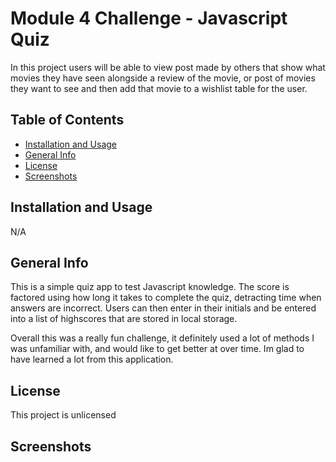 # Module 4 Challenge - Javascript Quiz

In this project users will be able to view post made by others that show what movies they have seen alongside a review of the movie, or post of movies they want to see and then add that movie to a wishlist table for the user.

## Table of Contents
- [Installation and Usage](#installation-and-usage)
- [General Info](#general-info)
- [License](#license)
- [Screenshots](#screenshots)

## Installation and Usage
N/A


## General Info
This is a simple quiz app to test Javascript knowledge. The score is factored using how long it takes to complete the quiz, detracting time when answers are incorrect. Users can then enter in their initials and be entered into a list of highscores that are stored in local storage.

Overall this was a really fun challenge, it definitely used a lot of methods I was unfamiliar with, and would like to get better at over time. Im glad to have learned a lot from this application.

## License
This project is unlicensed

## Screenshots
